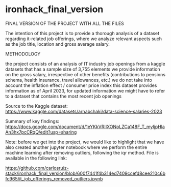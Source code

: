 # ironhack_final_version
FINAL VERSION OF THE PROJECT WITH ALL THE FILES 

The intention of this project is to provide a thorough analysis of a dataset regarding it-related job offerings, where we analyze relevant aspects such as the job title, location and gross average salary.

METHODOLOGY

the project consists of an analysis of IT industry job openings from a kaggle datasets that has a sample size of 3,755 elements
we provide information on the gross salary, irrespective of other benefits (contributions to pensions schema, health insurance, travel allowances, etc.)
we do not take into account the inflation effect / consumer price index 
this dataset provides information as of April 2023, for updated information we might have to refer to a dataset that contains the most recent job openings 


Source to the Kaggle dataset: https://www.kaggle.com/datasets/arnabchaki/data-science-salaries-2023 

Summary of key findings: https://docs.google.com/document/d/1eYKkVRIIXONoLZCa148F_T_myIjpHlaAn3hx7pcCRqQ/edit?usp=sharing 

Note: before we get into the project, we would like to highlight that we have also created another jupyter notebook where we perform the entire machine learning after removing outliers, following the iqr method. File is available in the following link: 

https://github.com/carlosruiz-stack/ironhack_final_version/blob/600f7441f4b314ed7409ccefd8cee210c6bfc965/it_job_offerings_removed_outliers.ipynb 
